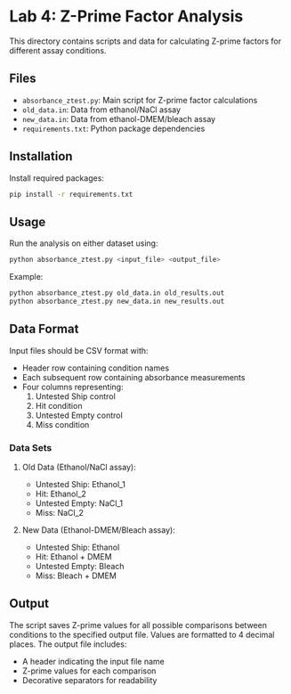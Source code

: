 # Lab 4: Z-Prime Factor Analysis

This directory contains scripts and data for calculating Z-prime factors for different assay conditions.

## Files

- `absorbance_ztest.py`: Main script for Z-prime factor calculations
- `old_data.in`: Data from ethanol/NaCl assay
- `new_data.in`: Data from ethanol-DMEM/bleach assay
- `requirements.txt`: Python package dependencies

## Installation

Install required packages:

```bash
pip install -r requirements.txt
```

## Usage

Run the analysis on either dataset using:

```bash
python absorbance_ztest.py <input_file> <output_file>
```

Example:

```bash
python absorbance_ztest.py old_data.in old_results.out
python absorbance_ztest.py new_data.in new_results.out
```

## Data Format

Input files should be CSV format with:

- Header row containing condition names
- Each subsequent row containing absorbance measurements
- Four columns representing:
  1. Untested Ship control
  2. Hit condition
  3. Untested Empty control
  4. Miss condition

### Data Sets

1. Old Data (Ethanol/NaCl assay):

   - Untested Ship: Ethanol_1
   - Hit: Ethanol_2
   - Untested Empty: NaCl_1
   - Miss: NaCl_2

2. New Data (Ethanol-DMEM/Bleach assay):
   - Untested Ship: Ethanol
   - Hit: Ethanol + DMEM
   - Untested Empty: Bleach
   - Miss: Bleach + DMEM

## Output

The script saves Z-prime values for all possible comparisons between conditions to the specified output file. Values are formatted to 4 decimal places. The output file includes:

- A header indicating the input file name
- Z-prime values for each comparison
- Decorative separators for readability
